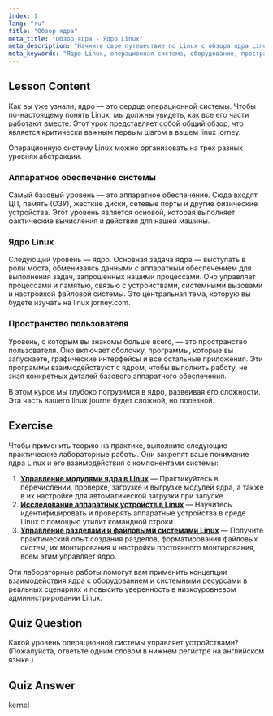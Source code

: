 ```yaml
---
index: 1
lang: "ru"
title: "Обзор ядра"
meta_title: "Обзор ядра - Ядро Linux"
meta_description: "Начните свое путешествие по Linux с обзора ядра Linux. Поймите его основную роль в управлении оборудованием и пространством пользователя — фундаментальную концепцию на linuxjourney.com."
meta_keywords: "Ядро Linux, операционная система, оборудование, пространство пользователя, путешествие по Linux, linuxjourney.com"
---
```


## Lesson Content

Как вы уже узнали, ядро — это сердце операционной системы. Чтобы по-настоящему понять Linux, мы должны увидеть, как все его части работают вместе. Этот урок представляет собой общий обзор, что является критически важным первым шагом в вашем linux jorney.

Операционную систему Linux можно организовать на трех разных уровнях абстракции.

### Аппаратное обеспечение системы

Самый базовый уровень — это аппаратное обеспечение. Сюда входят ЦП, память (ОЗУ), жесткие диски, сетевые порты и другие физические устройства. Этот уровень является основой, которая выполняет фактические вычисления и действия для нашей машины.

### Ядро Linux

Следующий уровень — ядро. Основная задача ядра — выступать в роли моста, обмениваясь данными с аппаратным обеспечением для выполнения задач, запрошенных нашими процессами. Оно управляет процессами и памятью, связью с устройствами, системными вызовами и настройкой файловой системы. Это центральная тема, которую вы будете изучать на linux jorney.com.

### Пространство пользователя

Уровень, с которым вы знакомы больше всего, — это пространство пользователя. Оно включает оболочку, программы, которые вы запускаете, графические интерфейсы и все остальные приложения. Эти программы взаимодействуют с ядром, чтобы выполнить работу, не зная конкретных деталей базового аппаратного обеспечения.

В этом курсе мы глубоко погрузимся в ядро, развеивая его сложности. Эта часть вашего linux journe будет сложной, но полезной.

## Exercise

Чтобы применить теорию на практике, выполните следующие практические лабораторные работы. Они закрепят ваше понимание ядра Linux и его взаимодействия с компонентами системы:

1.  **[Управление модулями ядра в Linux](https://labex.io/ru/labs/comptia-manage-kernel-modules-in-linux-590865)** — Практикуйтесь в перечислении, проверке, загрузке и выгрузке модулей ядра, а также в их настройке для автоматической загрузки при запуске.
2.  **[Исследование аппаратных устройств в Linux](https://labex.io/ru/labs/comptia-explore-hardware-devices-in-linux-590861)** — Научитесь идентифицировать и проверять аппаратные устройства в среде Linux с помощью утилит командной строки.
3.  **[Управление разделами и файловыми системами Linux](https://labex.io/ru/labs/comptia-manage-linux-partitions-and-filesystems-590845)** — Получите практический опыт создания разделов, форматирования файловых систем, их монтирования и настройки постоянного монтирования, всем этим управляет ядро.

Эти лабораторные работы помогут вам применить концепции взаимодействия ядра с оборудованием и системными ресурсами в реальных сценариях и повысить уверенность в низкоуровневом администрировании Linux.

## Quiz Question

Какой уровень операционной системы управляет устройствами? (Пожалуйста, ответьте одним словом в нижнем регистре на английском языке.)

## Quiz Answer

kernel

